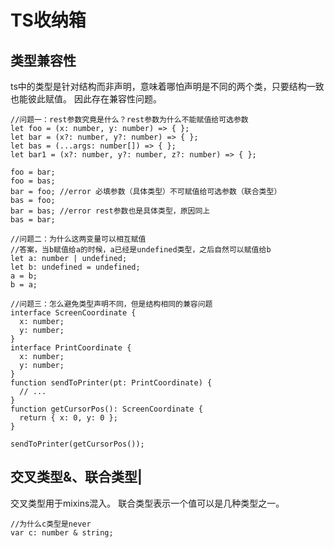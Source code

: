 # TS收纳箱

## 类型兼容性
ts中的类型是针对结构而非声明，意味着哪怕声明是不同的两个类，只要结构一致也能彼此赋值。
因此存在兼容性问题。

```dotnetcli
//问题一：rest参数究竟是什么？rest参数为什么不能赋值给可选参数
let foo = (x: number, y: number) => { };
let bar = (x?: number, y?: number) => { };
let bas = (...args: number[]) => { };
let bar1 = (x?: number, y?: number, z?: number) => { };

foo = bar;
foo = bas;
bar = foo; //error 必填参数（具体类型）不可赋值给可选参数（联合类型）
bas = foo;
bar = bas; //error rest参数也是具体类型，原因同上
bas = bar;

//问题二：为什么这两变量可以相互赋值
//答案，当b赋值给a的时候，a已经是undefined类型，之后自然可以赋值给b
let a: number | undefined;
let b: undefined = undefined;
a = b;
b = a;

//问题三：怎么避免类型声明不同，但是结构相同的兼容问题
interface ScreenCoordinate {
  x: number;
  y: number;
}
interface PrintCoordinate {
  x: number;
  y: number;
}
function sendToPrinter(pt: PrintCoordinate) {
  // ...
}
function getCursorPos(): ScreenCoordinate {
  return { x: 0, y: 0 };
}

sendToPrinter(getCursorPos());
```

## 交叉类型&、联合类型|
交叉类型用于mixins混入。
联合类型表示一个值可以是几种类型之一。
```dotnetcli
//为什么c类型是never
var c: number & string;
```
